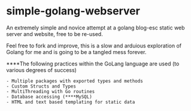 # simple-golang-webserver
An extremely simple and novice attempt at a golang blog-esc static web server and website, free to be re-used.

Feel free to fork and improve, this is a slow and arduious exploration of Golang for me and is going to be a tangled mess forever.

****The following practices within the GoLang language are used (to various degrees of success)

    - Multiple packages with exported types and methods
    - Custom Structs and Types
    - MultiThreading with Go routines
    - Database accessing (****MySQL)
    - HTML and text based templating for static data

    
